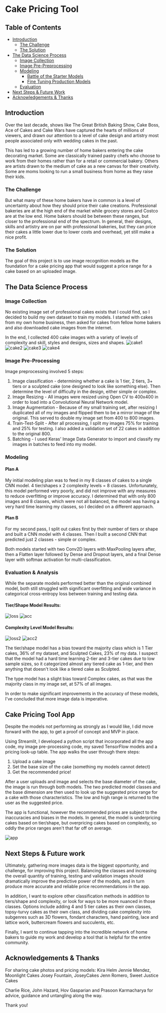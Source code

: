 # **Cake Pricing Tool**

## Table of Contents

- [Introduction](#intro)
    - [The Challenge](#challenge)
    - [The Solution](#solution)
- [The Data Science Process](#ds_proc)
    - [Image Collection](#collect)
    - [Image Pre-Preprocessing](#process)
    - [Modeling](#modeling)
        - [Battle of the Starter Models](#planA)
        - [Fine Tuning Production Models](#planB)
    - [Evaluation](#eval)
- [Next Steps & Future Work](#conclusions)
- [Acknowledgements & Thanks](#thanks)

<a id='intro'></a>
## Introduction

Over the last decade, shows like The Great British Baking Show, Cake Boss, Ace of Cakes and Cake Wars have captured the hearts of millions of viewers, and drawn our attention to a level of cake design and artistry most people associated only with wedding cakes in the past.

This has led to a growing number of home bakers entering the cake decorating market. Some are classically trained pastry chefs who choose to work from their homes rather than for a retail or commercial bakery. Others are artists drawn to the medium of cake as a new canvas for their creativity. Some are moms looking to run a small business from home as they raise their kids.
<a id='challenge'></a>
### The Challenge

But what many of these home bakers have in common is a level of uncertainty about how they should price their cake creations. Professional bakeries are at the high end of the market while grocery stores and Costco are at the low end. Home bakers should be between these ranges, but closer to the professional end of the spectrum. In general, their designs, skills and artistry are on par with professional bakeries, but they can price their cakes a little lower due to lower costs and overhead, yet still make a nice profit.

<a id='solution'></a>
### The Solution
The goal of this project is to use image recognition models as the foundation for a cake pricing app that would suggest a price range for a cake based on an uploaded image.

<a id='ds_proc'></a>
## The Data Science Process
<a id='collect'></a>
### Image Collection
No existing image set of professional cakes exists that I could find, so I decided to build my own dataset to train my models. I started with cakes from my own home business, then asked for cakes from fellow home bakers and also downloaded cake images from the internet.

In the end, I collected 400 cake images with a variety of levels of complexity and skill, styles and designs, sizes and shapes.
![cake1](./visuals/5_cakes_1.png)
![cake2](./visuals/5_cakes_2.png)
![cake3](./visuals/5_cakes_3.png)
![cake4](./visuals/5_cakes_4.png)


<a id='process'></a>
### Image Pre-Processing

Image preprocessing involved 5 steps:
1. Image classification - determining whether a cake is 1 tier, 2 tiers, 3+ tiers or a sculpted cake (one designed to look like something else). Then determine the level of difficulty in the design, either simple or complex.
2. Image Resizing - All images were resized using Open CV to 400x400 in order to load into a Convolutional Neural Network model.
3. Image Augmentation - Because of my small training set, after resizing I duplicated all of my images and flipped them to be a mirror image of the original. This served to double my image set from 400 to 800 images.
4. Train-Test-Split - After all processing, I split my images 75% for training and 25% for testing. I also added a validation set of 22 cakes in addition to the original 800.
5. Batching - I used Keras' Image Data Generator to import and classify my images in batches to feed into my model.
<a id='modeling'></a>
### Modeling
<a id='planA'></a>
#### Plan A
My initial modeling plan was to feed in my 8 classes of cakes to a single CNN model. 4 tier/shapes x 2 complexity levels = 8 classes. Unfortunately, this model performed very poorly, and did not improve with any measures to reduce overfitting or improve accuracy. I determined that with only 800 images and 8 classes, which were not all balanced, the model was having a very hard time learning my classes, so I decided on a different approach.
<a id='planB'></a>
#### Plan B
For my second pass, I split out cakes first by their number of tiers or shape and built a CNN model with 4 classes. Then I built a second CNN that predicted just 2 classes - simple or complex.

Both models started with two Conv2D layers with MaxPooling layers after, then a Flatten layer followed by Dense and Dropout layers, and a final Dense layer with softmax activation for multi-classification.  
<a id='eval'></a>
### Evaluation & Analysis

While the separate models performed better than the original combined model, both still struggled with significant overfitting and wide variance in categorical cross-entropy loss between training and testing data.

#### Tier/Shape Model Results:
![loss](./visuals/tier_loss.png)
![acc](./visuals/tier_accuracy.png)

#### Complexity Level Model Results:
![loss2](./visuals/type_loss.png)
![acc2](./visuals/type_accuracy.png)

The tier/shape model has a bias toward the majority class which is 1 Tier cakes, 36% of my dataset, and Sculpted Cakes, 23% of my data. I suspect that the model had a hard time learning 2-tier and 3-tier cakes due to low sample sizes, so it categorized almost any tiered cake as 1-tier, and then anything that doesn't look like a tiered cake as Sculpted.

The type model has a slight bias toward Complex cakes, as that was the majority class in my image set, at 57% of all images.

In order to make significant improvements in the accuracy of these models, I've concluded that more image data is imperative.
<a id='app'></a>
## Cake Pricing Tool App

Despite the models not performing as strongly as I would like, I did move forward with the app, to get a proof of concept and MVP in place.

Using Streamlit, I developed a python script that incorporated all the app code, my image pre-processing code, my saved TensorFlow models and a pricing look-up table. The app walks the user through there steps:

1. Upload a cake image
2. Set the base size of the cake (something my models cannot detect)
3. Get the recommended price!

After a user uploads and image and selects the base diameter of the cake, the image is run through both models. The two predicted model classes and the base dimension are then used to look up the suggested price range for a cake with those characteristics. The low and high range is returned to the user as the suggested price.

The app is functional, however the recommended prices are subject to the inaccuracies and biases in the models. In general, the model is underpricing cakes based on tier/shape, but overpricing cakes based on complexity, so oddly the price ranges aren't that far off on average.

![app](./visuals/app_screenshot.png)
<a id='conclusions'></a>
## Next Steps & Future work

Ultimately, gathering more images data is the biggest opportunity, and challenge, for improving this project. Balancing the classes and increasing the overall quantity of training, testing and validation images should dramatically improve the predictive power of the models, and in turn produce more accurate and reliable price recommendations in the app.

In addition, I want to explore other classification methods in addition to tiers/shape and complexity, or look for ways to be more nuanced in those classes. Options include adding 4 and 5 tier cakes as their own classes, topsy-turvy cakes as their own class, and dividing cake complexity into subgenres such as 3D flowers, fondant characters, hand painting, lace and lattice work, buttercream flowers and succulents, etc.

Finally, I want to continue tapping into the incredible network of home bakers to guide my work and develop a tool that is helpful for the entire community.  
<a id='thanks'></a>
## Acknowledgements & Thanks

For sharing cake photos and pricing models:
Kira Helm
Jennie Mendez, Moonlight Cakes
Josey Fountain, JoseyCakes
Jenn Romero, Sweet Justice Cakes

Charlie Rice, John Hazard, Hov Gasparian and Prasoon Karmacharya for advice, guidance and untangling along the way.

Thank you!
